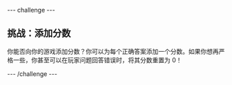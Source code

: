 --- challenge ---
## 挑战：添加分数
你能否向你的游戏添加分数？你可以为每个正确答案添加一个分数。如果你想再严格一些，你甚至可以在玩家问题回答错误时，将其分数重置为 0！




--- /challenge ---